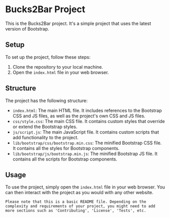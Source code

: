 # Bucks2Bar Project

This is the Bucks2Bar project. It's a simple project that uses the latest version of Bootstrap.

## Setup

To set up the project, follow these steps:

1. Clone the repository to your local machine.
2. Open the `index.html` file in your web browser.

## Structure

The project has the following structure:

- `index.html`: The main HTML file. It includes references to the Bootstrap CSS and JS files, as well as the project's own CSS and JS files.
- `css/style.css`: The main CSS file. It contains custom styles that override or extend the Bootstrap styles.
- `js/script.js`: The main JavaScript file. It contains custom scripts that add functionality to the project.
- `lib/bootstrap/css/bootstrap.min.css`: The minified Bootstrap CSS file. It contains all the styles for Bootstrap components.
- `lib/bootstrap/js/bootstrap.min.js`: The minified Bootstrap JS file. It contains all the scripts for Bootstrap components.

## Usage

To use the project, simply open the `index.html` file in your web browser. You can then interact with the project as you would with any other website.
```
Please note that this is a basic README file. Depending on the complexity and requirements of your project, you might need to add more sections such as 'Contributing', 'License', 'Tests', etc.